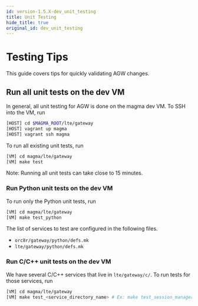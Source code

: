 ```yaml
---
id: version-1.5.X-dev_unit_testing
title: Unit Testing
hide_title: true
original_id: dev_unit_testing
---
```


# Testing Tips

This guide covers tips for quickly validating AGW changes.

## Run all unit tests on the dev VM

In general, all unit testing for AGW is done on the magma dev VM.
To SSH into the VM, run
```bash
[HOST] cd $MAGMA_ROOT/lte/gateway
[HOST] vagrant up magma
[HOST] vagrant ssh magma
```

To run all existing unit tests, run
```bash
[VM] cd magma/lte/gateway
[VM] make test
```
Note: Running all unit tests can take close to 15 minutes.


### Run Python unit tests on the dev VM

To run only the Python unit tests, run
```bash
[VM] cd magma/lte/gateway
[VM] make test_python
```
The list of services to test are configured in the following files.
* `orc8r/gateway/python/defs.mk`
* `lte/gateway/python/defs.mk`

### Run C/C++ unit tests on the dev VM

We have several C/C++ services that live in `lte/gateway/c/`.
To run tests for those services, run

```bash
[VM] cd magma/lte/gateway
[VM] make test_<service_directory_name> # Ex: make test_session_manager
```
